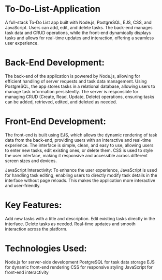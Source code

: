 # To-Do-List-Application
  A full-stack To-Do List app built with Node.js, PostgreSQL, EJS, CSS, and JavaScript. Users can add, edit, and delete tasks. The back-end manages task data and CRUD operations, while the front-end dynamically displays tasks and allows for real-time updates and interaction, offering a seamless user experience.

# Back-End Development:
  The back-end of the application is powered by Node.js, allowing for efficient handling of server requests and task data management. Using PostgreSQL, the app stores tasks in a relational database, allowing users to manage task information persistently. The server is responsible for managing CRUD (Create, Read, Update, Delete) operations, ensuring tasks can be added, retrieved, edited, and deleted as needed.

# Front-End Development:
  The front-end is built using EJS, which allows the dynamic rendering of task data from the back-end, providing users with an interactive and real-time experience. The interface is simple, clean, and easy to use, allowing users to enter new tasks, edit existing ones, or delete them. CSS is used to style the user interface, making it responsive and accessible across different screen sizes and devices.

JavaScript Interactivity:
  To enhance the user experience, JavaScript is used for handling task editing, enabling users to directly modify task details in the interface without page reloads. This makes the application more interactive and user-friendly.

# Key Features:
  Add new tasks with a title and description.
  Edit existing tasks directly in the interface.
  Delete tasks as needed.
  Real-time updates and smooth interaction across the platform.

# Technologies Used:
  Node.js for server-side development
  PostgreSQL for task data storage
  EJS for dynamic front-end rendering
  CSS for responsive styling
  JavaScript for front-end interactivity
